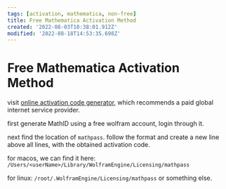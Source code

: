 ```yaml
---
tags: [activation, mathematica, non-free]
title: Free Mathematica Activation Method
created: '2022-08-03T10:38:01.912Z'
modified: '2022-08-18T14:53:35.698Z'
---
```


# Free Mathematica Activation Method

visit [online activation code generator](https://ibug.io/blog/2019/05/mathematica-keygen/), which recommends a paid global internet service provider.

first generate MathID using a free wolfram account, login through it.

next find the location of `mathpass`. follow the format and create a new line above all lines, with the obtained activation code.

for macos, we can find it here:
`/Users/<userName>/Library/WolframEngine/Licensing/mathpass`

for linux:
`/root/.WolframEngine/Licensing/mathpass` or something else.
